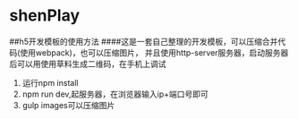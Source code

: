 # shenPlay

##h5开发模板的使用方法
####这是一套自己整理的开发模板，可以压缩合并代码(使用webpack)，也可以压缩图片，
并且使用http-server服务器，启动服务器后可以用使用草料生成二维码，在手机上调试
1. 运行npm install
2. npm run dev,起服务器，在浏览器输入ip+端口号即可
3. gulp images可以压缩图片
